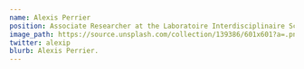 ```yaml
---
name: Alexis Perrier
position: Associate Researcher at the Laboratoire Interdisciplinaire Sciences Innovations Sociétés (LISIS, UMR 9003 CNRS), of the University Gustave Eiffel in the Paris Area. Lecturer, responsible for the EMINES Data Science track at the School of Industrial Management, at École Polytechnique, Paris-Saclay University. Ph.D. in Computer Sciences from ParisTélécom.
image_path: https://source.unsplash.com/collection/139386/601x601?a=.png
twitter: alexip
blurb: Alexis Perrier.
---
```

